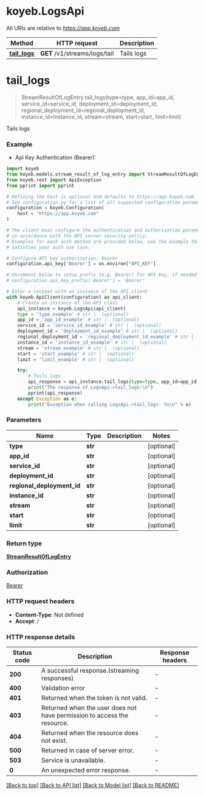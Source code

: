 # koyeb.LogsApi

All URIs are relative to *https://app.koyeb.com*

Method | HTTP request | Description
------------- | ------------- | -------------
[**tail_logs**](LogsApi.md#tail_logs) | **GET** /v1/streams/logs/tail | Tails logs


# **tail_logs**
> StreamResultOfLogEntry tail_logs(type=type, app_id=app_id, service_id=service_id, deployment_id=deployment_id, regional_deployment_id=regional_deployment_id, instance_id=instance_id, stream=stream, start=start, limit=limit)

Tails logs

### Example

* Api Key Authentication (Bearer):

```python
import koyeb
from koyeb.models.stream_result_of_log_entry import StreamResultOfLogEntry
from koyeb.rest import ApiException
from pprint import pprint

# Defining the host is optional and defaults to https://app.koyeb.com
# See configuration.py for a list of all supported configuration parameters.
configuration = koyeb.Configuration(
    host = "https://app.koyeb.com"
)

# The client must configure the authentication and authorization parameters
# in accordance with the API server security policy.
# Examples for each auth method are provided below, use the example that
# satisfies your auth use case.

# Configure API key authorization: Bearer
configuration.api_key['Bearer'] = os.environ["API_KEY"]

# Uncomment below to setup prefix (e.g. Bearer) for API key, if needed
# configuration.api_key_prefix['Bearer'] = 'Bearer'

# Enter a context with an instance of the API client
with koyeb.ApiClient(configuration) as api_client:
    # Create an instance of the API class
    api_instance = koyeb.LogsApi(api_client)
    type = 'type_example' # str |  (optional)
    app_id = 'app_id_example' # str |  (optional)
    service_id = 'service_id_example' # str |  (optional)
    deployment_id = 'deployment_id_example' # str |  (optional)
    regional_deployment_id = 'regional_deployment_id_example' # str |  (optional)
    instance_id = 'instance_id_example' # str |  (optional)
    stream = 'stream_example' # str |  (optional)
    start = 'start_example' # str |  (optional)
    limit = 'limit_example' # str |  (optional)

    try:
        # Tails logs
        api_response = api_instance.tail_logs(type=type, app_id=app_id, service_id=service_id, deployment_id=deployment_id, regional_deployment_id=regional_deployment_id, instance_id=instance_id, stream=stream, start=start, limit=limit)
        print("The response of LogsApi->tail_logs:\n")
        pprint(api_response)
    except Exception as e:
        print("Exception when calling LogsApi->tail_logs: %s\n" % e)
```



### Parameters


Name | Type | Description  | Notes
------------- | ------------- | ------------- | -------------
 **type** | **str**|  | [optional] 
 **app_id** | **str**|  | [optional] 
 **service_id** | **str**|  | [optional] 
 **deployment_id** | **str**|  | [optional] 
 **regional_deployment_id** | **str**|  | [optional] 
 **instance_id** | **str**|  | [optional] 
 **stream** | **str**|  | [optional] 
 **start** | **str**|  | [optional] 
 **limit** | **str**|  | [optional] 

### Return type

[**StreamResultOfLogEntry**](StreamResultOfLogEntry.md)

### Authorization

[Bearer](../README.md#Bearer)

### HTTP request headers

 - **Content-Type**: Not defined
 - **Accept**: */*

### HTTP response details

| Status code | Description | Response headers |
|-------------|-------------|------------------|
**200** | A successful response.(streaming responses) |  -  |
**400** | Validation error |  -  |
**401** | Returned when the token is not valid. |  -  |
**403** | Returned when the user does not have permission to access the resource. |  -  |
**404** | Returned when the resource does not exist. |  -  |
**500** | Returned in case of server error. |  -  |
**503** | Service is unavailable. |  -  |
**0** | An unexpected error response. |  -  |

[[Back to top]](#) [[Back to API list]](../README.md#documentation-for-api-endpoints) [[Back to Model list]](../README.md#documentation-for-models) [[Back to README]](../README.md)

